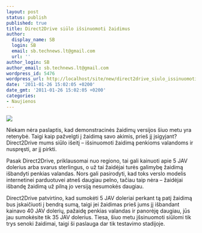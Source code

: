 ```yaml
---
layout: post
status: publish
published: true
title: Direct2Drive siūlo išsinuomoti žaidimus
author:
  display_name: SB
  login: SB
  email: sb.technews.lt@gmail.com
  url: ''
author_login: SB
author_email: sb.technews.lt@gmail.com
wordpress_id: 5476
wordpress_url: http://localhost/site/new/direct2drive_siulo_issinuomoti_zaidimus/
date: '2011-01-26 15:02:05 +0200'
date_gmt: '2011-01-26 15:02:05 +0200'
categories:
- Naujienos
---
```

<div class="imgright"><img src="http://technews.lt/upload/Direct2Drive_logo.jpg"  /></div>
<p>Niekam nėra paslaptis, kad demonstracinės žaidimų versijos šiuo metu yra retenybė. Taigi kaip pažvelgti į žaidimą savo akimis, prieš jį įsigyjant? Direct2Drive mums siūlo išeitį – išsinuomoti žaidimą penkioms valandoms ir nuspręsti, ar jį pirkti.</p>
<p>Pasak Direct2Drive, priklausomai nuo regiono, tai gali kainuoti apie 5 JAV dolerius arba svarus sterlingus, o už tai žaidėjai turės galimybę žaidimą išbandyti penkias valandas. Nors gali pasirodyti, kad toks verslo modelis internetinei parduotuvei atneš daugiau pelno, tačiau taip nėra – žaidėjai išbandę žaidimą už pilną jo versiją nesumokės daugiau.</p>
<p>Direct2Drive patvirtino, kad sumokėti 5 JAV doleriai perkant tą patį žaidimą bus įskaičiuoti į bendrą sumą, taigi jei žaidimas prieš jums jį išbandant kainavo 40 JAV dolerių, pažaidę penkias valandas ir panorėję daugiau, jūs jau sumokėsite tik 35 JAV dolerius. Tiesa, šiuo metu įšsinuomoti siūlomi tik trys senoki žaidimai, taigi ši paslauga dar tik testavimo stadijoje.<br /></p>
